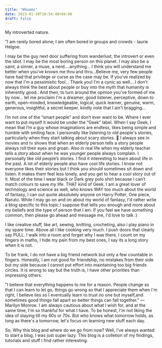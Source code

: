```yaml
---
title: "Whoami"
date: 2023-01-30T18:54:48+04:00
draft: false
---
```



My introverted nature.

"I am rarely bored alone; I am often bored in groups and crowds - laurie Helgoe.

I may be the guy next door suffering from wanderlust, the introvert or even the idiot. I may be the most boring person on this planet. I may also be a saint, a sinner, a muse, a nerd....anything...
I think you will understand me better when you've known me thru and thru...Believe me, very few people have had that privilege or curse as the case may be. If you've realized by now that I'm a pessimistic fool... 
Thank you! I'm a cynic as well....I don't always think the best about people or buy into the myth that humanity is inherently good.. And then, to turn around the opinion you've formed of me by now... 
let me proclaim I'm a dreamer, good listener, perceptive, down to earth, open-minded, knowledgeable, logical, quick learner, genuine, warm, generous, insightful, a secret keeper. kindly note that I ain't bragging...

I’m not one of the “smart people” and don’t ever want to be. Where I ever want to put myself it would be under the “Geek” label. When I say Geek, I mean that I’m a guy whose imaginations are endless, likes being
simple and humble with smiling face. I personally like listening to old people's stories, particularly when they start talking about scary stories. 👻 I always see in movies and tv shows that when an elderly person 
tells a story people always roll their eyes and groan. Also in real life when my elderly teacher tells a story about when he was younger people always complain. I personally like old people’s stories. I find it interesting
to learn about life in the past. A lot of elderly people also have cool life stories. I know not everyone likes their stories but I think you should sometimes sit down and listen. It makes them feel less lonely, and you get to hear a cool story out of it. Most of the time I wear black or Dark grey polo shirt because I can’t match colours to save my life. THAT kind of Geek. I am a great lover of technology and science as well, who knows WAY too much about the world of fantasy, I can out quote absolutely anyone on Harry Potter, One piece, Naruto. While I may go on and on about my world of fantasy, I'd rather write a blog specific to this topic.I suppose that tells you enough and more about my beliefs and the type of person that I am. If you feel we have something common, then please go ahead and message me, I'd love to talk :)

I like creative stuff, like art, sewing, knitting, crocheting, also i play piano in my spare time. Above all I like cooking very much. I push doors that clearly say PULL. I walk into a room and forget why I was there, I count on my fingers in maths, I hide my pain from my best ones, I say its a long story when it is not. 

To be frank, I do not have a big friend network but only a few countable in fingers. Honestly, I am not good for friendship, no mistakes from their side but my side because I cannot put effort into maintaining too big friends circles. It is wrong to say but the truth is, I have other priorities than impressing others.
          
"I believe that everything happens to me for a reason. People change so that I can learn to let go, things go wrong so that I appreciate them when I'm right, I believe lies so I eventually learn to trust no one but myself,and sometimes good things fall apart so better things can fall together." ― Marilyn Monroe. I am always cautious about what I wish for, and at the same time, I'm so thankful for what I have. To be honest, I'm not liking the idea of staying till my 60s or 70s. But who knows what tomorrow holds, as long as there's a tomorrow, let's focus on learning new stuff each day. 
            
So, Why this blog and where do we go from now? Well, I've always wanted to start a blog, I was just super lazy. This blog is a colletion of my findings, tutorials and stuff I find rather interesting.

